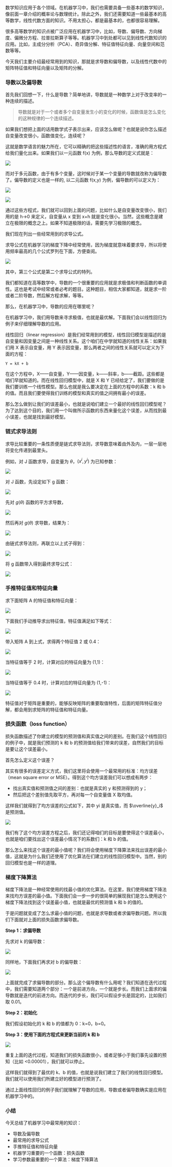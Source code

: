 数学知识应用于各个领域。在机器学习中，我们也需要具备一些基本的数学知识，像前面一章介绍的概率论与数理统计。除此之外，我们还需要知道一些最基本的高等数学，线性代数方面的知识。不用太担心，都是最基本的，也都很容易理解。

很多高等数学的知识点被广泛应用在机器学习中，比如，导数、偏导数、方向梯度、偏微分方程、拉普拉斯算子等等。机器学习中到处都可以见到线性代数知识的应用。比如，主成分分析（PCA）、奇异值分解、特征值特征向量、向量空间和范数等等。

今天我们主要介绍最经常用到的知识，那就是求导数和偏导数，以及线性代数中的矩阵特征值和特征向量以及矩阵的分解。

### 导数以及偏导数

首先我们回想一下，什么是导数？简单地讲，导数就是一种数学上对于改变率的一种连续的描述。

> 导数就是对于一个或者多个自变量发生小的变化的时候，函数值是怎么变化的这种规律的一个连续描述。

如果我们想把上面的话用数学式子表示出来，应该怎么做呢？也就是说你怎么描述自变量改变很小，函数值变化，连续呢？

这就是数学语言的魅力所在，它可以精确的把这些描述性的语言，准确的用方程式给我们量化出来。如果我们以一元函数 f(x) 为例，那么导数的定义式就是：

![](https://images.gitbook.cn/ab38a120-8d40-11ea-b008-772ef2ae7360)

而对于多元函数，由于有多个变量，这时候对于某一个变量的导数就改称为偏导数了。偏导数的定义也是一样的, 以二元函数 f(x,y) 为例，偏导数的可以定义为：

![](https://images.gitbook.cn/238dc760-db8c-11ea-bedf-6d5f234f6331)

![](https://images.gitbook.cn/346d1590-db8c-11ea-9f8d-6db671417c55)

通过这些方程式，我们就可以回到上面的问题，比如什么是自变量改变很小，我们用的是 h->0 来定义，自变量从 x 变到 x+h
就是变化很小。当然，这些概念是建立在极限的概念之上。如果不知道极限的话，需要先学习极限的概念。

我们现在列出一些经常用到的求导公式。

求导公式在机器学习的梯度下降中经常使用，因为梯度就意味着要求导，所以将使用频率最高的几个公式罗列在下面，方便查阅。

![](https://images.gitbook.cn/493054e0-dbb1-11ea-b53f-ff7d1782b17b)

其中，第三个公式是第二个求导公式的特列。

我们都知道在高等数学中，导数的一个很重要的应用就是求极值和判断函数的单调性。这也是考试中经常或者必考的题目。这种题目，相信大家都知道，就是求一阶或者二阶导数，然后解方程求解，等等。

那么，在机器学习中，导数的应用在哪里呢？

在机器学习中，我们用导数来寻求极值，也就是最优解。下面我们会以线性回归为例子来仔细理解导数的应用。

线性回归（linear
regression）是我们经常用到的模型，线性回归模型是描述的是自变量和因变量之间是一种线性关系。这个咱们在中学就知道的线性关系：如果我们用 X
表示自变量，用 Y 表示因变量，那么两者之间的线性关系就可以定义为下面的方程：

    
    
    Y = kX + b
    

在这个方程中，X——自变量，Y——因变量，k——斜率，b——截距。这些都是咱们早就知道的。而在线性回归模型中，就是 X 和 Y
已经给定了，我们要做的是我们要训练一个线性模型。那么也就是我么要决定在上面的方程中的系数：k 和 b
的值。而且我们要使得我们训练的模型和真实的值之间拥有最小的误差。

那么怎么做到让我们的误差最小，也就是说咱们建立一个最好的线性回归模型呢？为了达到这个目的，我们用一个叫做所示函数的东西来量化这个误差，从而找到最小误差，也就是找到最好模型。

### 链式求导法则

求导比较重要的一条性质便是链式求导法则，求导数意味着由外及内，一层一层地将变化传递到最里头。

例如，对 J 函数求导，自变量为 $\theta$，$(x^i,y^i)$ 为已知参数：

![](https://images.gitbook.cn/8369e100-db8c-11ea-bd41-fdeec52ccca1)

对 J 函数，先设定如下 g 函数：

![](https://images.gitbook.cn/94639500-db8c-11ea-bedf-6d5f234f6331)

先对 $g(\theta)$ 函数的平方求导数，

![](https://images.gitbook.cn/a6d54300-db8c-11ea-8d40-2b3467c34b4c)

然后再对 $g(\theta)$ 求导数，结果为：

![](https://images.gitbook.cn/b877ba20-db8c-11ea-856c-1b0ca96fbf95)

由链式求导法则，再联立以上式子得到：

![](https://images.gitbook.cn/56e53e20-dbb1-11ea-b5eb-b9467ef6fef5)

将 g 函数带入得到最终求导公式：

![](https://images.gitbook.cn/e1517da0-db8c-11ea-b89a-ffa3ff92b2c1)

### 手推特征值和特征向量

求下面矩阵 A 的特征值和特征向量：

![](https://images.gitbook.cn/f36f8d60-db8c-11ea-b89a-ffa3ff92b2c1)

下面我们手动推导求出特征值，特征值满足如下等式：

![](https://images.gitbook.cn/059e6600-db8d-11ea-b89a-ffa3ff92b2c1)

带入矩阵 A 到上式，求得两个特征值 2 或 0.4：

![](https://images.gitbook.cn/1b09cc00-db8d-11ea-9369-b5210af59199)

当特征值等于 2 时，计算对应的特征向量为 (1,1)：

![](https://images.gitbook.cn/303edfc0-db8d-11ea-9f8d-6db671417c55)

当特征值等于 0.4 时，计算对应的特征向量为 (1,-1)：

![](https://images.gitbook.cn/41f26de0-db8d-11ea-9d4f-fd9909d9aad4)

特征值对于矩阵是重要的，能够反映矩阵的重要取值特性，后面的矩阵特征值分解，都会用到求矩阵的特征值和特征向量。

### 损失函数（loss function）

损失函数描述了你建立的模型的预测值和真实值之间的差别。在我们这个线性回归的例子中，就是我们预测的 k 和 b
的预测值给我们带来的误差，自然我们的目标是要让这个误差最小。

首先怎么定义这个误差？

其实有很多的误差定义方式，我们这里将会使用一个最常用的标准：均方误差（mean square error or
MSE）。得到这个均方误差我们可以想成有两步：

  * 找出真实值和预测值之间的差别：也就是真实的 y 和预测得到的 y；
  * 然后把这个差别值先取平方，再对每一个自变量值 X 取均值。

这样我们就得到了均方误差的公式如下，其中 yi 是真实值，而 $\overline{y}_i$ 是预测值。

![](https://images.gitbook.cn/6d1473b0-db8d-11ea-bd81-030d631eb386)

我们有了这个均方误差方程之后，我们还记得咱们的目标是要使得这个误差最小，也就是咱们要找出这个误差最小情况下的系数们：k 和 b 的值。

那么怎么来找这个误差的最小值呢？我们将会使用梯度下降算法来找出误差的最小值，这就是为什么我们还使用了优化算法在们建立的线性回归模型中。当然，别的回归模型也是一样的道理。

### 梯度下降算法

梯度下降法是一种经常使用的找最小值的优化算法。在这里，我们使用梯度下降法来找均方误差的最小值。下面我们会一步一步的很简单的展现我们是怎么使用这个梯度下降法找到这个误差最小值，也就是最优的预测值
k 和 b 的值的。

于是问题就变成了怎么求最小值的问题，也就是求导数或者求偏导数问题。所以我们下面就对上面的损失函数求偏导数。

**Step 1：求偏导数**

先求对 k 的偏导数：

![](https://images.gitbook.cn/82c6f4d0-db8d-11ea-bd81-030d631eb386)

同样地，下面我们再求对 b 的偏导数：

![](https://images.gitbook.cn/94582de0-db8d-11ea-bd41-fdeec52ccca1)

上面就完成了求偏导数的部分。那么这个偏导数有什么用呢？我们知道在迭代过程中，我们需要知道两个部分：一个是前进方向，一个就是步长。而我们上面求的偏导数就是迭代的前进方向。而迭代的步长，我们可以假设步长是固定的，比如我们取
0.01。

**Step 2：初始化**

我们假设初始化的 k 和 b 的值都为 0：k=0，b=0。

**Step 3：使用下面的方程式来更新当前的 k 和 b**

![](https://images.gitbook.cn/a9f21df0-db8d-11ea-8d40-2b3467c34b4c)

重复上面的迭代过程，知道我们的损失函数很小，或者足够小于我们事先设置的预知（比如 <0.00001），我们就可以停止。

这样我们就得到了最优的 k、b 的值，也就是说我们建立了我们的线性回归模型。我们就可以使用我们所建立好的模型进行预测了。

通过上面线性回归的例子我们就理解了导数的应用，导数或者偏导数确实是应用在机器学习中的。

### 小结

今天总结了机器学习中最常用的知识：

  * 导数及偏导数
  * 最常用的求导公式
  * 手推特征值和特征向量
  * 机器学习重要的一个函数：损失函数
  * 学习参数最重要的一个算法：梯度下降算法

